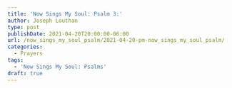 ```yaml
---
title: 'Now Sings My Soul: Psalm 3:'
author: Joseph Louthan
type: post
publishDate: 2021-04-20T20:00:00-06:00
url: /now_sings_my_soul_psalm/2021-04-20-pm-now_sings_my_soul_psalm/
categories:
  - Prayers
tags:
  - 'Now Sings My Soul: Psalms'
draft: true
---
```

<pre>
<div style="font-variant: small-caps;">

</div>

</pre>
